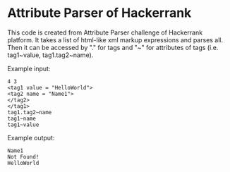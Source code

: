# Attribute Parser of Hackerrank

This code is created from Attribute Parser challenge of Hackerrank platform. It takes a list of html-like xml markup expressions and parses all. Then it can be accessed by "." for tags and "\~" for attributes of tags (i.e. tag1\~value, tag1.tag2\~name).

Example input: 

    4 3 
    <tag1 value = "HelloWorld">
    <tag2 name = "Name1">
    </tag2>
    </tag1>
    tag1.tag2~name
    tag1~name
    tag1~value

Example output:

    Name1
    Not Found!
    HelloWorld
